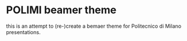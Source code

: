 POLIMI beamer theme
===================

this is an attempt to (re-)create a bemaer theme for Politecnico di Milano presentations.
